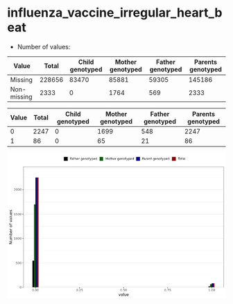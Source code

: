 # influenza_vaccine_irregular_heart_beat
- Number of values:

| Value | Total | Child genotyped | Mother genotyped | Father genotyped | Parents genotyped |
| ----- | ----- | --------------- | ---------------- | ---------------- |---------------- |
| Missing | 228656 | 83470 | 85881 | 59305 | 145186 |
| Non-missing | 2333 | 0 | 1764 | 569 | 2333 |

| Value | Total | Child genotyped | Mother genotyped | Father genotyped | Parents genotyped |
| ----- | ----- | --------------- | ---------------- | ---------------- |---------------- |
| 0 | 2247 | 0 | 1699 | 548 | 2247 |
| 1 | 86 | 0 | 65 | 21 | 86 |



![](influenza_vaccine_irregular_heart_beat_n.png)



